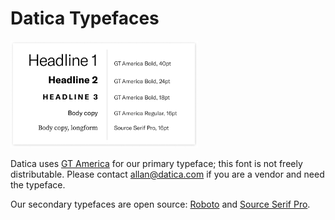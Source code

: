 # Datica Typefaces

<img src="../assets/type-samples.png" alt="Type samples" width="300" />

Datica uses [GT America](https://www.grillitype.com/typeface/gt-america) for our primary typeface; this font is not freely distributable. Please contact allan@datica.com if you are a vendor and need the typeface.

Our secondary typefaces are open source: [Roboto](https://fonts.google.com/specimen/Roboto) and [Source Serif Pro](https://github.com/adobe-fonts/source-serif-pro/tree/release/OTF).
